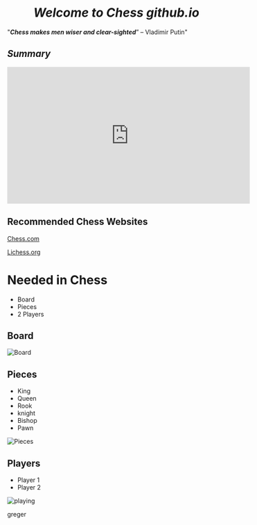# <center> ***Welcome to Chess github.io*** </center> 

"***Chess makes men wiser and clear-sighted***” – Vladimir Putin"

## ***Summary***
<iframe width="560" height="315" src="https://www.youtube.com/embed/D2RrRsBgbv0" title="YouTube video player" frameborder="0" allow="accelerometer; autoplay; clipboard-write; encrypted-media; gyroscope; picture-in-picture" allowfullscreen></iframe>


## Recommended Chess Websites

[Chess.com](https://www.chess.com/)

[Lichess.org](https://lichess.org/)

# Needed in Chess
- Board
- Pieces
- 2 Players

## Board
![Board](https://encrypted-tbn0.gstatic.com/images?q=tbn:ANd9GcSMs5W1s_VNUXawaYnW9CqKuKP7CCfW7L_M3g&usqp=CAU)

## Pieces
- King
- Queen
- Rook
- knight
- Bishop
- Pawn

![Pieces](https://st2.depositphotos.com/1310390/5535/v/600/depositphotos_55357515-stock-illustration-complete-set-of-chess-pieces.jpg)

## Players
- Player 1
- Player 2

![playing](https://www.amazingdreamz.com/wp-content/uploads/2019/05/How-to-play-chess.jpg)


greger
